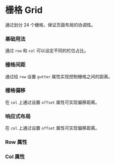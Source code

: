 <script setup lang="ts">
  import rowProps from "../example/grid/row-props.ts";
  import colProps from "../example/grid/col-props.ts";
</script>

# 栅格 Grid
通过划分 24 个栅格，保证页面布局的协调性。

### 基础用法
通过 `row` 和 `col` 可以设定不同的栏位占比。
<demo-block src="example/grid/basic"></demo-block>

### 栅格间距
通过给 `row` 设置 `gutter` 属性实现控制栅格之间的距离。
<demo-block src="example/grid/gutter"></demo-block>

### 栅格偏移
在 `col` 上通过设置 `offset` 属性可实现偏移距离。
<demo-block src="example/grid/offset"></demo-block>

### 响应式布局
在 `col` 上通过设置 `offset` 属性可实现偏移距离。
<demo-block src="example/grid/responsive"></demo-block>

### Row 属性
<table-block type="props" :data="rowProps"></table-block>

### Col 属性
<table-block type="props" :data="colProps"></table-block>